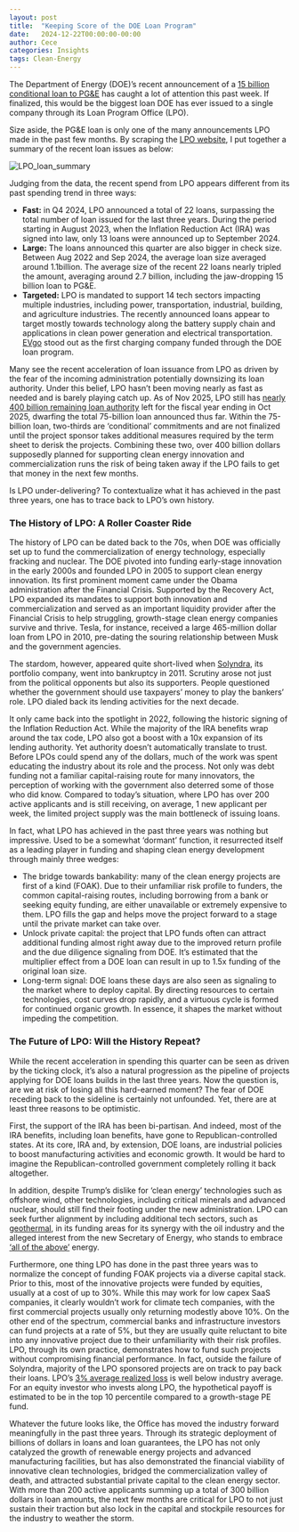 ```yaml
---
layout: post
title:  "Keeping Score of the DOE Loan Program"
date:   2024-12-22T00:00:00-00:00
author: Cece
categories: Insights
tags: Clean-Energy
---
```


The Department of Energy (DOE)’s recent announcement of a [15 billion conditional loan to PG&E](https://www.utilitydive.com/news/pacific-gas-electric-pge-gets-15b-doe-loan-program-office-hydropower-battery-transmission/735947/) has caught a lot of attention this past week. If finalized, this would be the biggest loan DOE has ever issued to a single company through its Loan Program Office (LPO).

Size aside, the PG&E loan is only one of the many announcements LPO made in the past few months. By scraping the [LPO website](https://www.energy.gov/lpo/listings/projects), I put together a summary of the recent loan issues as below:

![LPO_loan_summary](/assets/post_images/20241222_LPO.png)

Judging from the data, the recent spend from LPO appears different from its past spending trend in three ways:

- **Fast:** in Q4 2024, LPO announced a total of 22 loans, surpassing the total number of loan issued for the last three years. During the period starting in August 2023, when the Inflation Reduction Act (IRA) was signed into law, only 13 loans were announced up to September 2024.
- **Large:** The loans announced this quarter are also bigger in check size. Between Aug 2022 and Sep 2024, the average loan size averaged around 1.1billion. The average size of the recent 22 loans nearly tripled the amount, averaging around 2.7 billion, including the jaw-dropping 15 billion loan to PG&E.
- **Targeted:** LPO is mandated to support 14 tech sectors impacting multiple industries, including power, transportation, industrial, building, and agriculture industries. The recently announced loans appear to target mostly towards technology along the battery supply chain and applications in clean power generation and electrical transportation. [EVgo](https://www.evgo.com/press-release/evgo-receives-conditional-commitment-doe/) stood out as the first charging company funded through the DOE loan program.

Many see the recent acceleration of loan issuance from LPO as driven by the fear of the incoming administration potentially downsizing its loan authority. Under this belief, LPO hasn’t been moving nearly as fast as needed and is barely playing catch up. As of Nov 2025, LPO still has [nearly 400 billion remaining loan authority](https://www.energy.gov/lpo/articles/updates-estimated-remaining-loan-authority-lpo-programs) left for the fiscal year ending in Oct 2025, dwarfing the total 75-billion loan announced thus far. Within the 75-billion loan, two-thirds are ‘conditional’ commitments and are not finalized until the project sponsor takes additional measures required by the term sheet to derisk the projects. Combining these two, over 400 billion dollars supposedly planned for supporting clean energy innovation and commercialization runs the risk of being taken away if the LPO fails to get that money in the next few months. 

Is LPO under-delivering? To contextualize what it has achieved in the past three years, one has to trace back to LPO’s own history.

### The History of LPO: A Roller Coaster Ride

The history of LPO can be dated back to the 70s, when DOE was officially set up to fund the commercialization of energy technology, especially fracking and nuclear. The DOE pivoted into funding early-stage innovation in the early 2000s and founded LPO in 2005 to support clean energy innovation. Its first prominent moment came under the Obama administration after the Financial Crisis. Supported by the Recovery Act, LPO expanded its mandates to support both innovation and commercialization and served as an important liquidity provider after the Financial Crisis to help struggling, growth-stage clean energy companies survive and thrive. Tesla, for instance, received a large 465-million dollar loan from LPO in 2010, pre-dating the souring relationship between Musk and the government agencies. 

The stardom, however, appeared quite short-lived when [Solyndra](https://www.washingtonpost.com/politics/specialreports/solyndra-scandal/), its portfolio company, went into bankruptcy in 2011. Scrutiny arose not just from the political opponents but also its supporters. People questioned whether the government should use taxpayers’ money to play the bankers’ role. LPO dialed back its lending activities for the next decade.

It only came back into the spotlight in 2022, following the historic signing of the Inflation Reduction Act. While the majority of the IRA benefits wrap around the tax code, LPO also got a boost with a 10x expansion of its lending authority. Yet authority doesn’t automatically translate to trust. Before LPOs could spend any of the dollars, much of the work was spent educating the industry about its role and the process. Not only was debt funding not a familiar capital-raising route for many innovators, the perception of working with the government also deterred some of those who did know. Compared to today’s situation, where LPO has over 200 active applicants and is still receiving, on average, 1 new applicant per week, the limited project supply was the main bottleneck of issuing loans.

In fact, what LPO has achieved in the past three years was nothing but impressive. Used to be a somewhat ‘dormant’ function, it resurrected itself as a leading player in funding and shaping clean energy development through mainly three wedges:

- The bridge towards bankability: many of the clean energy projects are first of a kind (FOAK). Due to their unfamiliar risk profile to funders, the common capital-raising routes, including borrowing from a bank or seeking equity funding, are either unavailable or extremely expensive to them. LPO fills the gap and helps move the project forward to a stage until the private market can take over.
- Unlock private capital: the project that LPO funds often can attract additional funding almost right away due to the improved return profile and the due diligence signaling from DOE. It’s estimated that the multiplier effect from a DOE loan can result in up to 1.5x funding of the original loan size.
- Long-term signal: DOE loans these days are also seen as signaling to the market where to deploy capital. By directing resources to certain technologies, cost curves drop rapidly, and a virtuous cycle is formed for continued organic growth. In essence, it shapes the market without impeding the competition.

### The Future of LPO: Will the History Repeat?

While the recent acceleration in spending this quarter can be seen as driven by the ticking clock, it’s also a natural progression as the pipeline of projects applying for DOE loans builds in the last three years. Now the question is, are we at risk of losing all this hard-earned moment? The fear of DOE receding back to the sideline is certainly not unfounded. Yet, there are at least three reasons to be optimistic.

First, the support of the IRA has been bi-partisan. And indeed, most of the IRA benefits, including loan benefits, have gone to Republican-controlled states. At its core, IRA and, by extension, DOE loans, are industrial policies to boost manufacturing activities and economic growth. It would be hard to imagine the Republican-controlled government completely rolling it back altogether.

In addition, despite Trump’s dislike for ‘clean energy’ technologies such as offshore wind, other technologies, including critical minerals and advanced nuclear, should still find their footing under the new administration. LPO can seek further alignment by including additional tech sectors, such as [geothermal](https://www.nytimes.com/2024/12/20/opinion/ezra-klein-podcast-jigar-shah-robinson-meyer.html), in its funding areas for its synergy with the oil industry and the alleged interest from the new Secretary of Energy, who stands to embrace [‘all of the above’](https://www.npr.org/2024/12/09/nx-s1-5220305/trump-energy-policy-oil-renewables) energy.

Furthermore, one thing LPO has done in the past three years was to normalize the concept of funding FOAK projects via a diverse capital stack. Prior to this, most of the innovative projects were funded by equities, usually at a cost of up to 30%. While this may work for low capex SaaS companies, it clearly wouldn’t work for climate tech companies, with the first commercial projects usually only returning modestly above 10%. On the other end of the spectrum, commercial banks and infrastructure investors can fund projects at a rate of 5%, but they are usually quite reluctant to bite into any innovative project due to their unfamiliarity with their risk profiles. LPO, through its own practice, demonstrates how to fund such projects without compromising financial performance. In fact, outside the failure of Solyndra, majority of the LPO sponsored projects are on track to pay back their loans. LPO’s [3% average realized loss](https://berc.berkeley.edu/news/banking-energy-transition-does-loan-programs-office#:~:text=There%20have%20also%20been%20failures,close%20to%20most%20commercial%20banks.) is well below industry average. For an equity investor who invests along LPO, the hypothetical payoff is estimated to be in the top 10 percentile compared to a growth-stage PE fund. 



Whatever the future looks like, the Office has moved the industry forward meaningfully in the past three years. Through its strategic deployment of billions of dollars in loans and loan guarantees, the LPO has not only catalyzed the growth of renewable energy projects and advanced manufacturing facilities, but has also demonstrated the financial viability of innovative clean technologies, bridged the commercialization valley of death, and attracted substantial private capital to the clean energy sector. With more than 200 active applicants summing up a total of 300 billion dollars in loan amounts, the next few months are critical for LPO to not just sustain their traction but also lock in the capital and stockpile resources for the industry to weather the storm. 